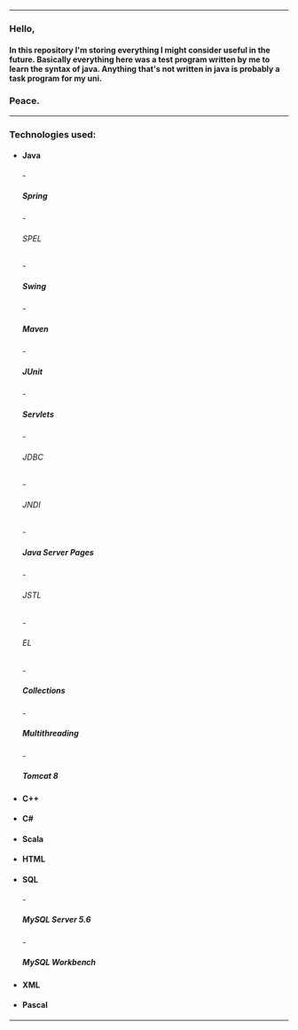 * * *

<h3>Hello,</h3> 

<h4>In this repository I'm storing everything I might consider useful in the future. Basically everything here was a test program written by me to learn the syntax of java. Anything that's not written in java is probably a task program for my uni.</h4>

<h3>Peace.</h3>

* * *

<h3>Technologies used:</h3>

- <h4>Java</h4>
  - <h5>Spring</h5>
      - <h6>SPEL</h6>
  - <h5>Swing</h5>
  - <h5>Maven</h5>
  - <h5>JUnit</h5>
  - <h5>Servlets</h5>
    - <h6>JDBC</h6>
    - <h6>JNDI</h6>
  - <h5>Java Server Pages</h5>
    - <h6>JSTL</h6>
    - <h6>EL</h6>
  - <h5>Collections</h5>
  - <h5>Multithreading</h5>
  - <h5>Tomcat 8</h5>
- <h4>C++</h4>
- <h4>C#</h4>
- <h4>Scala</h4>
- <h4>HTML</h4>
- <h4>SQL</h4>
  - <h5>MySQL Server 5.6</h5>
  - <h5>MySQL Workbench</h5>
- <h4>XML</h4>
- <h4>Pascal</h4>

* * *
